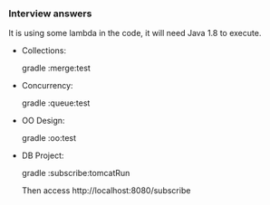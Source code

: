 ### Interview answers
It is using some lambda in the code, it will need Java 1.8 to execute.

- Collections:

    gradle :merge:test
- Concurrency:

    gradle :queue:test
- OO Design:

    gradle :oo:test
- DB Project:
    
    gradle :subscribe:tomcatRun
    
    Then access http://localhost:8080/subscribe

    